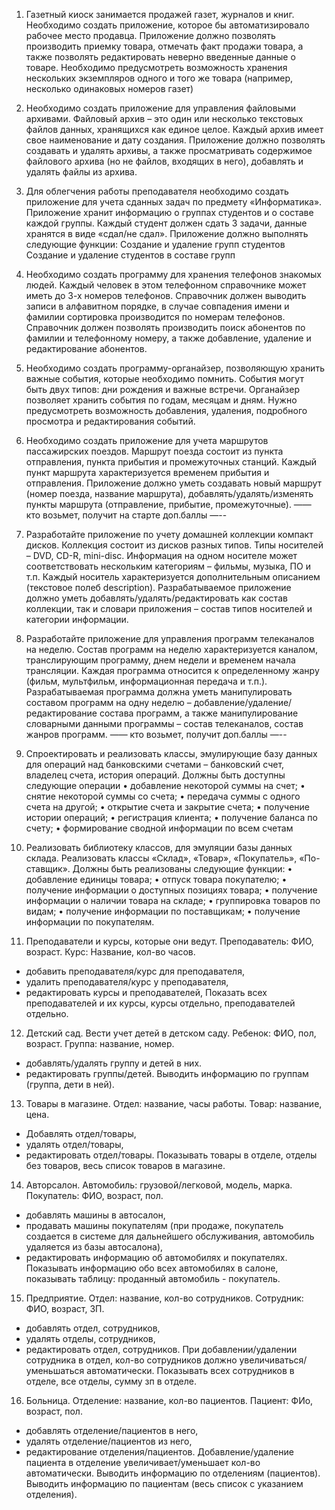1. Газетный киоск занимается продажей газет, журналов и книг. Необходимо создать приложение, которое бы автоматизировало рабочее место продавца. Приложение должно позволять производить приемку товара, отмечать факт продажи товара, а также позволять редактировать неверно введенные данные о товаре. Необходимо предусмотреть возможность хранения нескольких экземпляров одного и того же товара (например, несколько одинаковых номеров газет)

2. Необходимо создать приложение для управления файловыми архивами. Файловый архив – это один или несколько текстовых файлов данных, хранящихся как единое целое. Каждый архив имеет свое наименование и дату создания. Приложение должно позволять создавать и удалять архивы, а также просматривать содержимое файлового архива (но не файлов, входящих в него), добавлять и удалять файлы из архива.

3. Для облегчения работы преподавателя необходимо создать приложение для учета сданных задач по предмету «Информатика». Приложение хранит информацию о группах студентов и о составе каждой группы. Каждый студент должен сдать 3 задачи, данные хранятся в виде «сдал/не сдал». Приложение должно выполнять следующие функции:
Создание и удаление групп студентов
Создание и удаление студентов в составе групп

4. Необходимо создать программу для хранения телефонов знакомых людей. Каждый человек в этом телефонном справочнике может иметь до 3-х номеров телефонов. Справочник должен выводить записи в алфавитном порядке, в случае совпадения имени и фамилии сортировка производится по номерам телефонов. Справочник должен позволять производить поиск абонентов по фамилии и телефонному номеру, а также добавление, удаление и редактирование абонентов.

5. Необходимо создать программу-органайзер, позволяющую хранить важные события, которые необходимо помнить. События могут быть двух типов: дни рождения и важные встречи. Органайзер позволяет хранить события по годам, месяцам и дням. Нужно предусмотреть возможность добавления, удаления, подробного просмотра и редактирования событий.

6. Необходимо создать приложение для учета маршрутов пассажирских поездов. Маршрут поезда состоит из пункта отправления, пункта прибытия и промежуточных станций. Каждый пункт маршрута характеризуется временем прибытия и отправления. Приложение должно уметь создавать новый маршрут (номер поезда, название маршрута), добавлять/удалять/изменять пункты маршрута (отправление, прибытие, промежуточные). —— кто возьмет, получит на старте доп.баллы —--

7. Разработайте приложение по учету домашней коллекции компакт дисков. Коллекция состоит из дисков разных типов. Типы носителей – DVD, CD-R, mini-disc. Информация на одном носителе может соответствовать нескольким категориям – фильмы, музыка, ПО и т.п. Каждый носитель характеризуется дополнительным описанием (текстовое полеб description). Разрабатываемое приложение должно уметь добавлять/удалять/редактировать как состав коллекции, так и словари приложения – состав типов носителей и категории информации.

8. Разработайте приложение для управления программ телеканалов на неделю. Состав программ на неделю характеризуется каналом, транслирующим программу, днем недели и временем начала трансляции. Каждая программа относится к определенному жанру (фильм, мультфильм, информационная передача и т.п.). Разрабатываемая программа должна уметь манипулировать составом программ на одну неделю – добавление/удаление/редактирование состава программ, а также манипулирование словарными данными программы – состав телеканалов, состав жанров программ. —— кто возьмет, получит доп.баллы —--

9. Спроектировать и реализовать классы, эмулирующие базу
данных для операций над банковскими счетами – банковский счет,
владелец счета, история операций.
Должны быть доступны следующие операции
• добавление некоторой суммы на счет;
• снятие некоторой суммы со счета;
• передача суммы с одного счета на другой;
• открытие счета и закрытие счета;
• получение истории операций;
• регистрация клиента;
• получение баланса по счету;
• формирование сводной информации по всем счетам

10. Реализовать библиотеку классов, для эмуляции базы данных
склада. Реализовать классы «Склад», «Товар», «Покупатель», «По-
ставщик».
Должны быть реализованы следующие функции:
• добавление единицы товара;
• отпуск товара покупателю;
• получение информации о доступных позициях товара;
• получение информации о наличии товара на складе;
• группировка товаров по видам;
• получение информации по поставщикам;
• получение информации по покупателям.

11. Преподаватели и курсы, которые они ведут. Преподаватель: ФИО, возраст.
Курс: Название, кол-во часов.
- добавить преподавателя/курс для преподавателя,
- удалить преподавателя/курс у преподавателя,
- редактировать курсы и преподавателей,
Показать всех преподавателей и их курсы, курсы отдельно, преподавателей отдельно.

12. Детский сад.
Вести учет детей в детском саду.
Ребенок: ФИО, пол, возраст.
Группа: название, номер.
- добавлять/удалять группу и детей в них.
- редактировать группы/детей.
Выводить информацию по группам (группа, дети в ней).

13. Товары в магазине.
Отдел: название, часы работы.
Товар: название, цена.
- Добавлять отдел/товары,
- удалять отдел/товары,
- редактировать отдел/товары.
Показывать товары в отделе, отделы без товаров, весь список товаров в магазине.

14. Авторсалон.
Автомобиль: грузовой/легковой, модель, марка.
Покупатель: ФИО, возраст, пол.
- добавлять машины в автосалон,
- продавать машины покупателям (при продаже, покупатель создается в системе для дальнейшего обслуживания, автомобиль удаляется из базы автосалона),
- редактировать информацию об автомобилях и покупателях.
Показывать информацию обо всех автомобилях в салоне, показывать таблицу: проданный автомобиль - покупатель.

15. Предприятие.
Отдел: название, кол-во сотрудников.
Сотрудник: ФИО, возраст, ЗП.
- добавлять отдел, сотрудников,
- удалять отделы, сотрудников,
- редактировать отдел, сотрудников.
При добавлении/удалении сотрудника в отдел, кол-во сотрудников должно увеличиваться/уменьшаться автоматически.
Показывать всех сотрудников в отделе, все отделы, сумму зп в отделе.

16. Больница.
Отделение: название, кол-во пациентов.
Пациент: ФИо, возраст, пол.
- добавлять отделение/пациентов в него,
- удалять отделение/пациентов из него,
- редактирование отделения/пациентов.
Добавление/удаление пациента в отделение увеличивает/уменьшает кол-во автоматически.
Выводить информацию по отделениям (пациентов).
Выводить информацию по пациентам (весь список с указанием отделения).